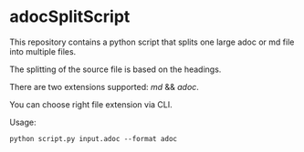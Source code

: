 # adocSplitScript

This repository contains a python script that splits one large adoc or md file into multiple files.

The splitting of the source file is based on the headings.

There are two extensions supported: *md* && *adoc*.

You can choose right file extension via CLI.

Usage:

```ps
python script.py input.adoc --format adoc
```
